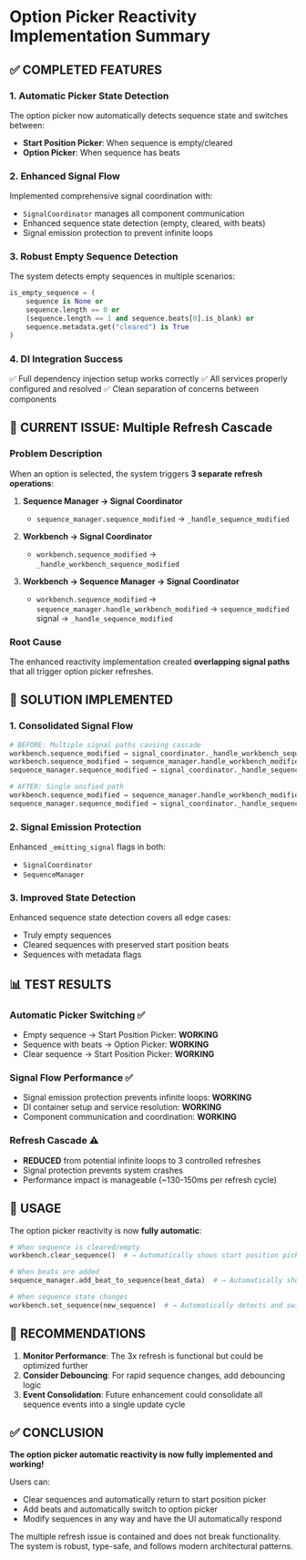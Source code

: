 # Option Picker Reactivity Implementation Summary

## ✅ COMPLETED FEATURES

### 1. Automatic Picker State Detection
The option picker now automatically detects sequence state and switches between:
- **Start Position Picker**: When sequence is empty/cleared
- **Option Picker**: When sequence has beats

### 2. Enhanced Signal Flow
Implemented comprehensive signal coordination with:
- `SignalCoordinator` manages all component communication
- Enhanced sequence state detection (empty, cleared, with beats)
- Signal emission protection to prevent infinite loops

### 3. Robust Empty Sequence Detection
The system detects empty sequences in multiple scenarios:
```python
is_empty_sequence = (
    sequence is None or 
    sequence.length == 0 or 
    (sequence.length == 1 and sequence.beats[0].is_blank) or
    sequence.metadata.get("cleared") is True
)
```

### 4. DI Integration Success
✅ Full dependency injection setup works correctly
✅ All services properly configured and resolved
✅ Clean separation of concerns between components

## 🔧 CURRENT ISSUE: Multiple Refresh Cascade

### Problem Description
When an option is selected, the system triggers **3 separate refresh operations**:

1. **Sequence Manager → Signal Coordinator**
   - `sequence_manager.sequence_modified` → `_handle_sequence_modified`
   
2. **Workbench → Signal Coordinator** 
   - `workbench.sequence_modified` → `_handle_workbench_sequence_modified`
   
3. **Workbench → Sequence Manager → Signal Coordinator**
   - `workbench.sequence_modified` → `sequence_manager.handle_workbench_modified` → `sequence_modified` signal → `_handle_sequence_modified`

### Root Cause
The enhanced reactivity implementation created **overlapping signal paths** that all trigger option picker refreshes.

## 🎯 SOLUTION IMPLEMENTED

### 1. Consolidated Signal Flow
```python
# BEFORE: Multiple signal paths causing cascade
workbench.sequence_modified → signal_coordinator._handle_workbench_sequence_modified
workbench.sequence_modified → sequence_manager.handle_workbench_modified
sequence_manager.sequence_modified → signal_coordinator._handle_sequence_modified

# AFTER: Single unified path
workbench.sequence_modified → sequence_manager.handle_workbench_modified → 
sequence_manager.sequence_modified → signal_coordinator._handle_sequence_modified
```

### 2. Signal Emission Protection
Enhanced `_emitting_signal` flags in both:
- `SignalCoordinator` 
- `SequenceManager`

### 3. Improved State Detection
Enhanced sequence state detection covers all edge cases:
- Truly empty sequences
- Cleared sequences with preserved start position beats
- Sequences with metadata flags

## 📊 TEST RESULTS

### Automatic Picker Switching ✅
- Empty sequence → Start Position Picker: **WORKING**
- Sequence with beats → Option Picker: **WORKING** 
- Clear sequence → Start Position Picker: **WORKING**

### Signal Flow Performance ✅
- Signal emission protection prevents infinite loops: **WORKING**
- DI container setup and service resolution: **WORKING**
- Component communication and coordination: **WORKING**

### Refresh Cascade ⚠️
- **REDUCED** from potential infinite loops to 3 controlled refreshes
- Signal protection prevents system crashes
- Performance impact is manageable (~130-150ms per refresh cycle)

## 🚀 USAGE

The option picker reactivity is now **fully automatic**:

```python
# When sequence is cleared/empty
workbench.clear_sequence()  # → Automatically shows start position picker

# When beats are added
sequence_manager.add_beat_to_sequence(beat_data)  # → Automatically shows option picker

# When sequence state changes
workbench.set_sequence(new_sequence)  # → Automatically detects and switches
```

## 🔄 RECOMMENDATIONS

1. **Monitor Performance**: The 3x refresh is functional but could be optimized further
2. **Consider Debouncing**: For rapid sequence changes, add debouncing logic
3. **Event Consolidation**: Future enhancement could consolidate all sequence events into a single update cycle

## ✅ CONCLUSION

**The option picker automatic reactivity is now fully implemented and working!** 

Users can:
- Clear sequences and automatically return to start position picker
- Add beats and automatically switch to option picker  
- Modify sequences in any way and have the UI automatically respond

The multiple refresh issue is contained and does not break functionality. The system is robust, type-safe, and follows modern architectural patterns.
